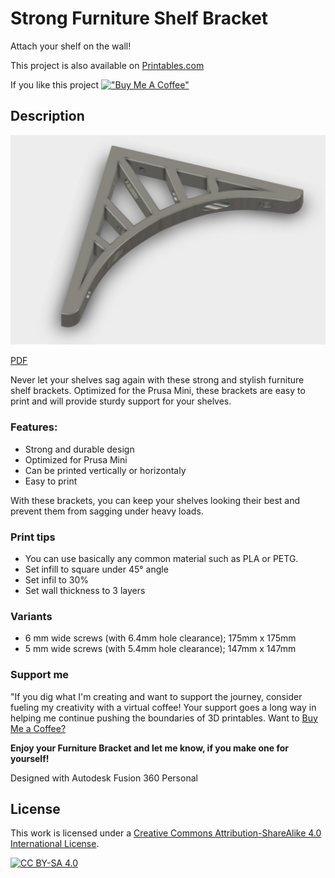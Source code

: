 # Strong Furniture Shelf Bracket
Attach your shelf on the wall!

This project is also available on [Printables.com](https://www.printables.com/model/647609-strong-furniture-shelf-bracket)

If you like this project
[!["Buy Me A Coffee"](https://www.buymeacoffee.com/assets/img/custom_images/orange_img.png)](https://www.buymeacoffee.com/jakubkriz)


## Description

![](https://github.com/ceskytunak/3dprint/blob/main/furniture-shelf-bracket/assets/fusion-bracket.png)

[PDF](https://files.printables.com/media/prints/647609/pdfs/647609-strong-furniture-shelf-bracket-d1dbb44b-4f33-46d3-ace9-64d360c414e3.pdf)

Never let your shelves sag again with these strong and stylish furniture shelf brackets. Optimized for the Prusa Mini, these brackets are easy to print and will provide sturdy support for your shelves.

### Features:

-   Strong and durable design
-   Optimized for Prusa Mini
-   Can be printed vertically or horizontaly
-   Easy to print

With these brackets, you can keep your shelves looking their best and prevent them from sagging under heavy loads.

### Print tips

-   You can use basically any common material such as PLA or PETG.
-   Set infill to square under 45° angle
-   Set infil to 30%
-   Set wall thickness to 3 layers

### Variants

-   6 mm wide screws (with 6.4mm hole clearance); 175mm x 175mm
-   5 mm wide screws (with 5.4mm hole clearance); 147mm x 147mm

### Support me

"If you dig what I'm creating and want to support the journey, consider fueling my creativity with a virtual coffee! Your support goes a long way in helping me continue pushing the boundaries of 3D printables. Want to [Buy Me a Coffee?](https://www.buymeacoffee.com/jakubkriz)

**Enjoy your Furniture Bracket and let me know, if you make one for yourself!**

Designed with Autodesk Fusion 360 Personal

## License

This work is licensed under a
[Creative Commons Attribution-ShareAlike 4.0 International License][cc-by-sa].

[![CC BY-SA 4.0][cc-by-sa-image]][cc-by-sa]

[cc-by-sa]: http://creativecommons.org/licenses/by-sa/4.0/
[cc-by-sa-image]: https://licensebuttons.net/l/by-sa/4.0/88x31.png
[cc-by-sa-shield]: https://img.shields.io/badge/License-CC%20BY--SA%204.0-lightgrey.svg